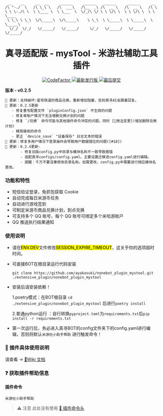 
```
 __    __     __  __     ______     ______   ______     ______     __
/\ "-./  \   /\ \_\ \   /\  ___\   /\__  _\ /\  __ \   /\  __ \   /\ \
\ \ \-./\ \  \ \____ \  \ \___  \  \/_/\ \/ \ \ \/\ \  \ \ \/\ \  \ \ \____
 \ \_\ \ \_\  \/\_____\  \/\_____\    \ \_\  \ \_____\  \ \_____\  \ \_____\
  \/_/  \/_/   \/_____/   \/_____/     \/_/   \/_____/   \/_____/   \/_____/
```

<div align="center"><h1> 真寻适配版 - mysTool - 米游社辅助工具插件</div>

<div align="center">
  <a href="https://github.com/ayakasuki/nonebot_plugin_mystool" target="_blank">
    <img alt="CodeFactor" src="https://www.codefactor.io/repository/github/ayakasuki/nonebot_plugin_mystool/badge?style=for-the-badge">
  </a>
  <a href="https://github.com/ayakasuki/nonebot-plugin-mystool" target="_blank">
    <img alt="最新发行版" src="https://img.shields.io/github/v/release/Aayakasuki/nonebot_plugin_mystool?logo=python&style=for-the-badge">
  </a>
  <a href="https://github.com/ayakasuki/nonebot-plugin-mystool" target="_blank">
    <img alt="最后提交" src="https://img.shields.io/github/last-commit/Ayakasuki/nonebot_plugin_mystool?style=for-the-badge">
  </a>
</div>

**版本 - v0.2.5**
 ```
📣 更新：支持崩坏:星穹铁道的商品兑换。重新增加阻塞，否则真寻AI会跟着回复。
📣 更新：0.2.5更新
    - 修复重写配置文件 `pluginConfig.json` 不生效的问题
    - 修复单账户情况下无法增删兑换计划的问题
    - 修复 `/兑换` 命令可能与其他插件命令冲突的问题，同时 [🔗用法变更](增加删除兑换计划)
    - 精简接收的命令
    - 更正 `device_save` "设备保存" 日志文本的错误
📣 更新：修复多用户情况下登录操作会导致用户数据错位的问题([#18])
📣 更新：0.2.4更新-
        - 修复旧版config.py中目录与模块名称不一致导致报错
        - 适配真寻configs/config.yaml。主要设置迁移进config.yaml进行编辑。
        - 提醒：千万不要没事修改目录名称。如需更改，config.py中需要进行相应模块名更改。
```

### 功能和特性

- 短信验证登录，免抓包获取 Cookie
- 自动完成每日米游币任务
- 自动进行游戏签到
- 可制定米游币商品兑换计划，到点兑换
- 可支持多个 QQ 账号，每个 QQ 账号可绑定多个米哈游账户
- QQ 推送执行结果通知

### 使用说明

* 请在<mark>ENV.DEV</mark>文件修改<mark>SESSION_EXPIRE_TIMEOUT</mark>，这关乎你的选项超时时间。

* 可直接BOT在根目录运行代码安装
  
  ```
  git clone https://github.com/ayakasuki/nonebot_plugin_mystool.git ./extensive_plugin/nonebot_plugin_mystool
  ```

* 安装后请安装依赖！
 
  1.poetry模式：在BOT根目录 ```cd ./extensive_plugin/nonebot_plugin_mystool``` 后进行```poetry install```
 
  2.普通python运行 ：自行转换```pyproject.toml```为```requirements.txt```后```pip install -r requirements.txt```

* 第一次运行后，务必进入真寻BOT的config文件夹下的config.yaml进行编辑，否则将默认```米游社小助手帮助``` 进行触发命令！

### 

### 📖 插件具体使用说明

请查看 -> [🔗Wiki 文档](https://github.com/Ljzd-PRO/nonebot-plugin-mystool/wiki)

### ❓ 获取插件帮助信息

#### 插件命令

```
米游社小助手帮助
```

> ⚠️ 注意 此处没有使用 [🔗 插件命令头](https://github.com/Ljzd-PRO/nonebot-plugin-mystool/wiki/Configuration-Config#command_start)
